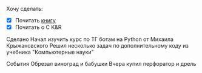 Хочу сделать:
- [x] Почитать [книгу](obsidian://open?vault=%D0%9D%D0%B0%D1%87%D0%B0%D0%BB%D0%BE%20%D0%BF%D1%83%D1%82%D0%B8&file=Dev%2F%D0%9A%D0%BD%D0%B8%D0%B3%D0%B8%2FReviews%2F%D0%9A%D0%BE%D0%BC%D0%BF%D1%8C%D1%8E%D1%82%D0%B5%D1%80%D0%BD%D1%8B%D0%B5%20%D1%81%D0%B8%D1%81%D1%82%D0%B5%D0%BC%D1%8B%2F%D0%A1%D0%BE%D0%B4%D0%B5%D1%80%D0%B6%D0%B0%D0%BD%D0%B8%D0%B5)
- [x] Почитать о C K&R 

Сделано
Начал изучить курс по ТГ ботам на Python от Михаила Крыжановского
Решил несколько задач по дополнительному коду из учебника "Компьютерные науки" 

События
Обрезал виноград и бабушки
Вчера купил перфоратор и дрель
